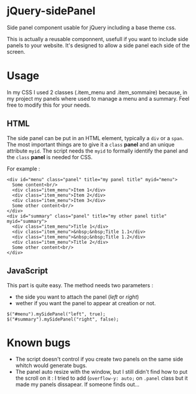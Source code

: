 # jQuery-sidePanel
Side panel component usable for jQuery including a base theme css.

This is actually a reusable componnent, usefull if you want to include side panels to your website. 
It's designed to allow a side panel each side of the screen.

# Usage

In my CSS I used 2 classes (.item_menu and .item_sommaire) because, in my project my panels where used to manage a menu and a summary. Feel free to modify this for your needs.

## HTML

The side panel can be put in an HTML element, typically a `div` or a `span`.
The most important things are to give it a `class` **panel** and an unique attribute `myid`.
The script needs the `myid` to formally identify the panel and the `class` **panel** is needed for CSS.

For example :

```
<div id="menu" class="panel" title="my panel title" myid="menu">
  Some content<br/>
  <div class="item_menu">Item 1</div>
  <div class="item_menu">Item 2</div>
  <div class="item_menu">Item 3</div>
  Some other content<br/>
</div>
<div id="summary" class="panel" title="my other panel title" myid="summary">
  <div class="item_menu">Title 1</div>
  <div class="item_menu">&nbsp;&nbsp;Title 1.1</div>
  <div class="item_menu">&nbsp;&nbsp;Title 1.2</div>
  <div class="item_menu">Title 2</div>
  Some other content<br/>
</div>
```

## JavaScript

This part is quite easy. 
The method needs two parameters : 
* the side you want to attach the panel (*left* or *right*)
* wether if you want the panel to appear at creation or not.

```
$("#menu").mySidePanel("left", true);
$("#summary").mySidePanel("right", false);
```

# Known bugs

* The script doesn't control if you create two panels on the same side whitch would generate bugs.
* The panel auto resize with the window, but I still didn't find how to put the scroll on it : I tried to add (`overflow-y: auto;` on `.panel` class but it made my panels dissapear. If someone finds out...
